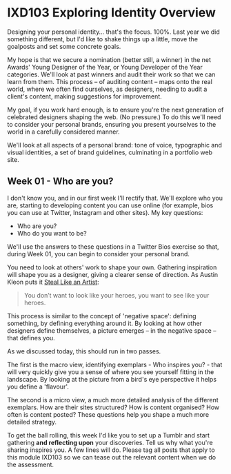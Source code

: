 IXD103 Exploring Identity Overview
==================================

Designing your personal identity… that's the focus. 100%. Last year we did something different, but I'd like to shake things up a little, move the goalposts and set some concrete goals.

My hope is that we secure a nomination (better still, a winner) in the net Awards' Young Designer of the Year, or Young Developer of the Year categories. We'll look at past winners and audit their work so that we can learn from them. This process – of auditing content – maps onto the real world, where we often find ourselves, as designers, needing to audit a client's content, making suggestions for improvement.

My goal, if you work hard enough, is to ensure you're the next generation of celebrated designers shaping the web. (No pressure.) To do this we'll need to consider your personal brands, ensuring you present yourselves to the world in a carefully considered manner.

We'll look at all aspects of a personal brand: tone of voice, typographic and visual identities, a set of brand guidelines, culminating in a portfolio web site.



Week 01 - Who are you?
----------------------

I don't know you, and in our first week I'll rectify that. We'll explore who you are, starting to developing content you can use online (for example, bios you can use at Twitter, Instagram and other sites). My key questions:

+ Who are you?
+ Who do you want to be?

We'll use the answers to these questions in a Twitter Bios exercise so that, during Week 01, you can begin to consider your personal brand.

You need to look at others' work to shape your own. Gathering inspiration will shape you as a designer, giving a clearer sense of direction. As Austin Kleon puts it [Steal Like an Artist](http://www.amazon.co.uk/exec/obidos/ASIN/0761169253/monographic-21):

> You don’t want to look like your heroes, you want to see like your heroes.

This process is similar to the concept of 'negative space': defining something, by defining everything around it. By looking at how other designers define themselves, a picture emerges – in the negative space – that defines you.

As we discussed today, this should run in two passes.

The first is the macro view, identifying exemplars - Who inspires you? - that will very quickly give you a sense of where you see yourself fitting in the landscape. By looking at the picture from a bird's eye perspective it helps you define a 'flavour'.

The second is a micro view, a much more detailed analysis of the different exemplars. How are their sites structured? How is content organised? How often is content posted? These questions help you shape a much more detailed strategy.

To get the ball rolling, this week I'd like you to set up a Tumblr and start gathering **and reflecting upon** your discoveries. Tell us why what you're sharing inspires you. A few lines will do. Please tag all posts that apply to this module IXD103 so we can tease out the relevant content when we do the assessment.



<!--

1 + 1 + 1 = 5
-------------


This is all about how you're made up of all of the influences you inherit. How *looking* - **actually looking** - matters, hugely.



Voice and Tone
--------------

The language we use is important… Words. Voice and tone. These define a brand. Are you: Murphy? Mr Murphy? Chris? Christopher? I? He? First person? Third person?

All of this needs work, we'll do a wee analysis of others' work, etc.. Maybe this is a tone 




Brand Strategy
--------------

What exactly do we mean by this?How everything ties together… This might come **before** 'Who are you?' If so, show the Young Designer of the Year folks in this week.









Black and White - 1 (Monogram)
------------------------------

For the next three weeks we're focused on form, pure and simple. Colour comes later.

Some examples.

Wolfgang Weingart, etc. Early Swiss designers, etc..



Black and White - 2 (Wordmark)
------------------------------

Yves Saint Laurent
The Scottish Gallery



Black and White - 3 (Marque)
----------------------------

This is more about marques, visual manifestations of an identity.





A Consistent Brand Across the Web
---------------------------------

GitHub Icon, Twitter Avatar…





Corporate Identity
------------------

Talk about a framework for everything… This could be a before and after style thing? With CI first, followed by a practical session on web-based guidelines.

+ Brand
  + Colour
  + Black and White
  + Reversal
  + Etc.  


-->



 


